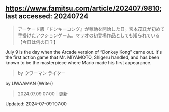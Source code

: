 ## https://www.famitsu.com/article/202407/9810; last accessed: 20240724

> アーケード版『ドンキーコング』が稼動を開始した日。宮本茂氏が初めて手掛けたアクションゲーム。マリオの初登場作品としても知られている【今日は何の日？】

July 9 is the day when the Arcade version of “Donkey Kong” came out. It's the first action game that Mr. MIYAMOTO, Shigeru handled, and has been known to be the masterpiece where Mario made his first appearance.

> by ウワーマン ライター 

by UWAAMAN (Writer)

> 2024.07.09 07:00 | 更新

Updated: 2024-07-09T07:00
